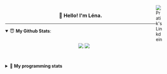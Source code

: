 <!--
<a href="https://twitter.com" target="_blank" rel="nofollow">
 <img align="right" alt="Pratik's Twitter" width="22px" src="https://cdn.jsdelivr.net/npm/simple-icons@v3/icons/twitter.svg" />
</a> 

-->
<a href="https://www.linkedin.com/in/lenagiacalone/" target="_blank" rel="nofollow">
 <img align="right" alt="Pratik's Linkdein" width="22px" src="https://cdn.jsdelivr.net/npm/simple-icons@v3/icons/linkedin.svg" />
</a>



<h3 align="center">👋 Hello! I'm Léna.</h3>

---

<!--
**lgiacalo/lgiacalo** is a ✨ _special_ ✨ repository because its `README.md` (this file) appears on your GitHub profile.

Here are some ideas to get you started:

- 🔭 I’m currently working on ...
- 🌱 I’m currently learning ...
- 👯 I’m looking to collaborate on ...
- 🤔 I’m looking for help with ...
- 💬 Ask me about ...
- 📫 How to reach me: ...
- 😄 Pronouns: ...
- ⚡ Fun fact: ...
-->

<details open>
 <summary> 😇 <b>My Github Stats</b>: </summary>
<br>
<p align = "center">
  <img src = "https://github-readme-stats.vercel.app/api?username=lgiacalo&show_icons=true&theme=nord" width="420">
  <img src = "https://github-readme-stats.vercel.app/api/top-langs/?username=lgiacalo&layout=compact&theme=nord">
</p>
 
<br>
<p align = "center">
  <imp src = "https://github-readme-stats.vercel.app/api/wakatime?username=lgiacalo&theme=nord">
</p>

</details>

<details>
 <summary>🤖 <b>My programming stats</b></summary>
 <br>
 
<!--START_SECTION:waka-->
![Lines of code](https://img.shields.io/badge/From%20Hello%20World%20I%27ve%20Written-875%20Thousand%20lines%20of%20code-blue)

**🐱 My GitHub Data** 

> 🏆 5 Contributions in the Year 2022
 > 
> 📦 298.1 kB Used in GitHub's Storage 
 > 
> 🚫 Not Opted to Hire
 > 
> 📜 44 Public Repositories 
 > 
> 🔑 35 Private Repositories  
 > 
**I'm an Early 🐤** 

```text
🌞 Morning    75 commits     ███████░░░░░░░░░░░░░░░░░░   29.41% 
🌆 Daytime    156 commits    ███████████████░░░░░░░░░░   61.18% 
🌃 Evening    24 commits     ██░░░░░░░░░░░░░░░░░░░░░░░   9.41% 
🌙 Night      0 commits      ░░░░░░░░░░░░░░░░░░░░░░░░░   0.0%

```
📅 **I'm Most Productive on Monday** 

```text
Monday       71 commits     ███████░░░░░░░░░░░░░░░░░░   27.84% 
Tuesday      39 commits     ███░░░░░░░░░░░░░░░░░░░░░░   15.29% 
Wednesday    53 commits     █████░░░░░░░░░░░░░░░░░░░░   20.78% 
Thursday     50 commits     █████░░░░░░░░░░░░░░░░░░░░   19.61% 
Friday       41 commits     ████░░░░░░░░░░░░░░░░░░░░░   16.08% 
Saturday     1 commits      ░░░░░░░░░░░░░░░░░░░░░░░░░   0.39% 
Sunday       0 commits      ░░░░░░░░░░░░░░░░░░░░░░░░░   0.0%

```


📊 **This Week I Spent My Time On** 

```text
⌚︎ Time Zone: Europe/Paris

💬 Programming Languages: 
JavaScript               12 hrs 5 mins       ██████████████████████░░░   90.22% 
Bash                     36 mins             █░░░░░░░░░░░░░░░░░░░░░░░░   4.5% 
Markdown                 24 mins             ░░░░░░░░░░░░░░░░░░░░░░░░░   3.08% 
Other                    7 mins              ░░░░░░░░░░░░░░░░░░░░░░░░░   0.99% 
HTML                     5 mins              ░░░░░░░░░░░░░░░░░░░░░░░░░   0.7%

🔥 Editors: 
VS Code                  13 hrs 24 mins      █████████████████████████   100.0%

🐱‍💻 Projects: 
shunt_v0                 5 hrs 47 mins       ██████████░░░░░░░░░░░░░░░   43.21% 
shunt-functions          3 hrs 10 mins       ██████░░░░░░░░░░░░░░░░░░░   23.62% 
function-templates       1 hr 19 mins        ██░░░░░░░░░░░░░░░░░░░░░░░   9.92% 
Unknown Project          54 mins             █░░░░░░░░░░░░░░░░░░░░░░░░   6.78% 
warm-transfer-node       50 mins             █░░░░░░░░░░░░░░░░░░░░░░░░   6.24%

💻 Operating System: 
Mac                      13 hrs 24 mins      █████████████████████████   100.0%

```

**I Mostly Code in C** 

```text
C                        26 repos            ████████░░░░░░░░░░░░░░░░░   31.71% 
JavaScript               17 repos            █████░░░░░░░░░░░░░░░░░░░░   20.73% 
HTML                     8 repos             ██░░░░░░░░░░░░░░░░░░░░░░░   9.76% 
Shell                    8 repos             ██░░░░░░░░░░░░░░░░░░░░░░░   9.76% 
C++                      4 repos             █░░░░░░░░░░░░░░░░░░░░░░░░   4.88%

```


**Timeline**

![Chart not found](https://raw.githubusercontent.com/lgiacalo/lgiacalo/main/charts/bar_graph.png) 


 Last Updated on 28/03/2022 12:18:35 UTC
<!--END_SECTION:waka-->

</details>
